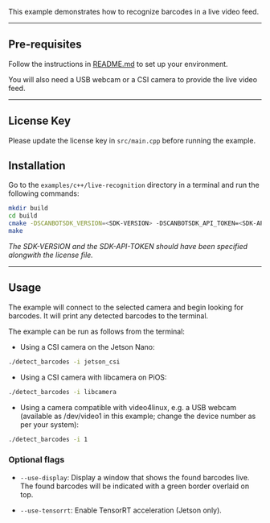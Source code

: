 This example demonstrates how to recognize barcodes in a live video feed.

----

## Pre-requisites

Follow the instructions in [README.md](../README.md) to set up your environment.

You will also need a USB webcam or a CSI camera to provide the live video feed.

----
## License Key

Please update the license key in `src/main.cpp` before running the example.

## Installation

Go to the `examples/c++/live-recognition` directory in a terminal and run the following commands:

```bash
mkdir build
cd build
cmake -DSCANBOTSDK_VERSION=<SDK-VERSION> -DSCANBOTSDK_API_TOKEN=<SDK-API-TOKEN> ..
make
```

_The SDK-VERSION and the SDK-API-TOKEN should have been specified alongwith the license file._

----
## Usage

The example will connect to the selected camera and begin looking for barcodes. It will print any detected barcodes to the terminal.

The example can be run as follows from the terminal:

* Using a CSI camera on the Jetson Nano:

```bash
./detect_barcodes -i jetson_csi
```

* Using a CSI camera with libcamera on PiOS:

```bash
./detect_barcodes -i libcamera
```

* Using a camera compatible with video4linux, e.g. a USB webcam (available as /dev/video1 in this example; change the device number as per your system):

```bash
./detect_barcodes -i 1
```

### Optional flags

* ```--use-display```: Display a window that shows the found barcodes live. The found barcodes will be indicated with a green border overlaid on top.

* ```--use-tensorrt```: Enable TensorRT acceleration (Jetson only).
